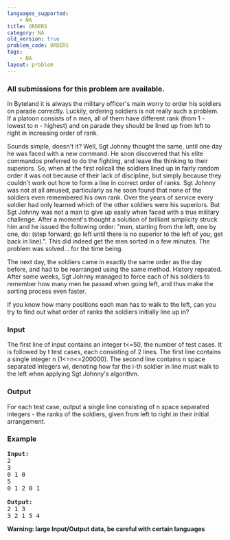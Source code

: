 ```yaml
---
languages_supported:
    - NA
title: ORDERS
category: NA
old_version: true
problem_code: ORDERS
tags:
    - NA
layout: problem
---
```

###  All submissions for this problem are available. 

In Byteland it is always the military officer's main worry to order his soldiers on parade correctly. Luckily, ordering soldiers is not really such a problem. If a platoon consists of n men, all of them have different rank (from 1 - lowest to n - highest) and on parade they should be lined up from left to right in increasing order of rank.

Sounds simple, doesn't it? Well, Sgt Johnny thought the same, until one day he was faced with a new command. He soon discovered that his elite commandos preferred to do the fighting, and leave the thinking to their superiors. So, when at the first rollcall the soldiers lined up in fairly random order it was not because of their lack of discipline, but simply because they couldn't work out how to form a line in correct order of ranks. Sgt Johnny was not at all amused, particularly as he soon found that none of the soldiers even remembered his own rank. Over the years of service every soldier had only learned which of the other soldiers were his superiors. But Sgt Johnny was not a man to give up easily when faced with a true military challenge. After a moment's thought a solution of brilliant simplicity struck him and he issued the following order: "men, starting from the left, one by one, do: (step forward; go left until there is no superior to the left of you; get back in line).". This did indeed get the men sorted in a few minutes. The problem was solved... for the time being.

The next day, the soldiers came in exactly the same order as the day before, and had to be rearranged using the same method. History repeated. After some weeks, Sgt Johnny managed to force each of his soldiers to remember how many men he passed when going left, and thus make the sorting process even faster.

If you know how many positions each man has to walk to the left, can you try to find out what order of ranks the soldiers initially line up in?

### Input

The first line of input contains an integer t<=50, the number of test cases. It is followed by t test cases, each consisting of 2 lines. The first line contains a single integer n (1<=n<=200000). The second line contains n space separated integers wi, denoting how far the i-th soldier in line must walk to the left when applying Sgt Johnny's algorithm.

### Output

For each test case, output a single line consisting of n space separated integers - the ranks of the soldiers, given from left to right in their initial arrangement.

### Example

<pre>
<b>Input:</b>
2
3
0 1 0
5
0 1 2 0 1

<b>Output:</b>
2 1 3
3 2 1 5 4
</pre>
**Warning: large Input/Output data, be careful with certain languages**
